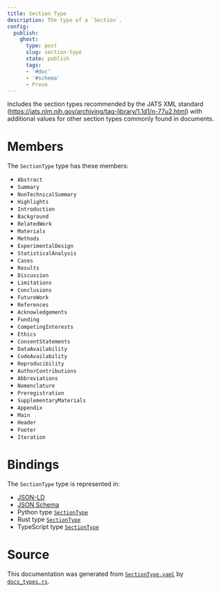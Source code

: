 ```yaml
---
title: Section Type
description: The type of a `Section`.
config:
  publish:
    ghost:
      type: post
      slug: section-type
      state: publish
      tags:
      - '#doc'
      - '#schema'
      - Prose
---
```


Includes the section types recommended by the JATS XML standard
(https://jats.nlm.nih.gov/archiving/tag-library/1.1d1/n-77u2.html) with additional
values for other section types commonly found in documents.


# Members

The `SectionType` type has these members:

- `Abstract`
- `Summary`
- `NonTechnicalSummary`
- `Highlights`
- `Introduction`
- `Background`
- `RelatedWork`
- `Materials`
- `Methods`
- `ExperimentalDesign`
- `StatisticalAnalysis`
- `Cases`
- `Results`
- `Discussion`
- `Limitations`
- `Conclusions`
- `FutureWork`
- `References`
- `Acknowledgements`
- `Funding`
- `CompetingInterests`
- `Ethics`
- `ConsentStatements`
- `DataAvailability`
- `CodeAvailability`
- `Reproducibility`
- `AuthorContributions`
- `Abbreviations`
- `Nomenclature`
- `Preregistration`
- `SupplementaryMaterials`
- `Appendix`
- `Main`
- `Header`
- `Footer`
- `Iteration`

# Bindings

The `SectionType` type is represented in:

- [JSON-LD](https://stencila.org/SectionType.jsonld)
- [JSON Schema](https://stencila.org/SectionType.schema.json)
- Python type [`SectionType`](https://github.com/stencila/stencila/blob/main/python/python/stencila/types/section_type.py)
- Rust type [`SectionType`](https://github.com/stencila/stencila/blob/main/rust/schema/src/types/section_type.rs)
- TypeScript type [`SectionType`](https://github.com/stencila/stencila/blob/main/ts/src/types/SectionType.ts)

# Source

This documentation was generated from [`SectionType.yaml`](https://github.com/stencila/stencila/blob/main/schema/SectionType.yaml) by [`docs_types.rs`](https://github.com/stencila/stencila/blob/main/rust/schema-gen/src/docs_types.rs).
